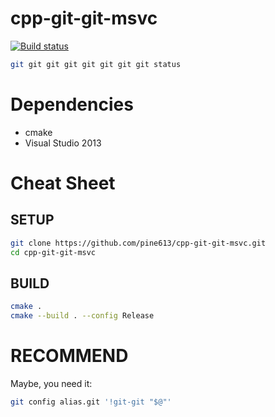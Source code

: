 # cpp-git-git-msvc

[![Build status](https://ci.appveyor.com/api/projects/status/wd833wjj0fledpge/branch/master?svg=true)](https://ci.appveyor.com/project/pine613/cpp-git-git-msvc/branch/master)

```bash
git git git git git git git git status
```

# Dependencies

* cmake
* Visual Studio 2013

# Cheat Sheet

## SETUP

```bash
git clone https://github.com/pine613/cpp-git-git-msvc.git
cd cpp-git-git-msvc
```

## BUILD

```bash
cmake .
cmake --build . --config Release
```

# RECOMMEND

Maybe, you need it:

```bash
git config alias.git '!git-git "$@"'
```
